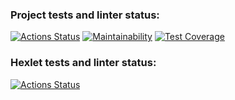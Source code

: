### Project tests and linter status:
[![Actions Status](https://github.com/nullbergio/fullstack-javascript-project-46/workflows/main-check/badge.svg)](https://github.com/nullbergio/fullstack-javascript-project-46/actions)
[![Maintainability](https://api.codeclimate.com/v1/badges/339ea39d719e72a17b4c/maintainability)](https://codeclimate.com/github/nullbergio/fullstack-javascript-project-46/maintainability)
[![Test Coverage](https://api.codeclimate.com/v1/badges/339ea39d719e72a17b4c/test_coverage)](https://codeclimate.com/github/nullbergio/fullstack-javascript-project-46/test_coverage)

### Hexlet tests and linter status:
[![Actions Status](https://github.com/nullbergio/fullstack-javascript-project-46/workflows/hexlet-check/badge.svg)](https://github.com/nullbergio/fullstack-javascript-project-46/actions)
